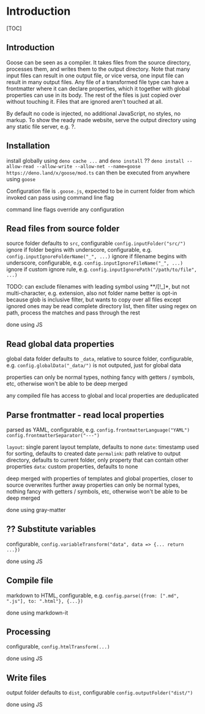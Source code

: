 # Introduction

[TOC]



## Introduction

Goose can be seen as a compiler. It takes files from the source directory, processes them, and writes them to the output directory. Note that many input files can result in one output file, or vice versa, one input file can result in many output files. Any file of a transformed file type can have a frontmatter where it can declare properties, which it together with global properties can use in its body. The rest of the files is just copied over without touching it. Files that are ignored aren't touched at all.

By default no code is injected, no additional JavaScript, no styles, no markup. To show the ready made website, serve the output directory using any static file server, e.g. ?.


## Installation

install globally using `deno cache ...` and `deno install` ??
`deno install --allow-read --allow-write --allow-net --name=goose https://deno.land/x/goose/mod.ts`
can then be executed from anywhere using `goose`

Configuration file is `.goose.js`, expected to be in current folder from which invoked
can pass using command line flag

command line flags override any configuration


## Read files from source folder

source folder defaults to `src`, configurable `config.inputFolder("src/")`
ignore if folder begins with underscore, configurable, e.g. `config.inputIgnoreFolderName("_", ...)`
ignore if filename begins with underscore, configurable, e.g. `config.inputIgnoreFileName("_", ...)`
ignore if custom ignore rule, e.g. `config.inputIgnorePath("/path/to/file", ...)`

TODO:
can exclude filenames with leading symbol using **/[!_]*, but not multi-character, e.g. extension, also not folder name
better is opt-in because glob is inclusive filter, but wants to copy over all files except ignored ones
may be read complete directory list, then filter using regex on path, process the matches and pass through the rest

done using JS



## Read global data properties

global data folder defaults to `_data`, relative to source folder, configurable, e.g. `config.globalData("_data/")`
is not outputed, just for global data

properties can only be normal types, nothing fancy with getters / symbols, etc, otherwise won't be able to be deep merged

any compiled file has access to global and local properties
are deduplicated




## Parse frontmatter - read local properties

parsed as YAML, configurable, e.g. `config.frontmatterLanguage("YAML")`
`config.frontmatterSeparator("---")`

<!-- ToDo: throw error if non-valid -->
`layout`: single parent layout template, defaults to none
`date`: timestamp used for sorting, defaults to created date
`permalink`: path relative to output directory, defaults to current folder, only property that can contain other properties
`data`: custom properties, defaults to none

deep merged with properties of templates and global properties, closer to source overwrites further away
properties can only be normal types, nothing fancy with getters / symbols, etc, otherwise won't be able to be deep merged

done using gray-matter



## ?? Substitute variables

configurable, `config.variableTransform("data", data => {... return ...})`

done using JS



## Compile file

markdown to HTML, configurable, e.g. `config.parse({from: [".md", ".js"], to: ".html"}, {...})`

done using markdown-it



## Processing

configurable, `config.htmlTransform(...)`

done using JS



## Write files

output folder defaults to `dist`, configurable `config.outputFolder("dist/")`


done using JS